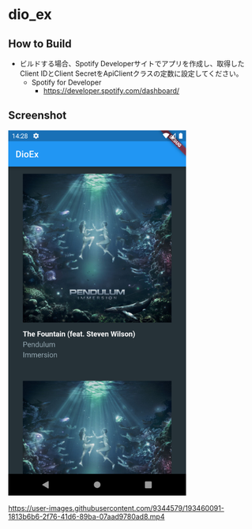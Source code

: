 # dio_ex

## How to Build
- ビルドする場合、Spotify Developerサイトでアプリを作成し、取得したClient IDとClient SecretをApiClientクラスの定数に設定してください。
    - Spotify for Developer
        - https://developer.spotify.com/dashboard/

## Screenshot
<img src="screenshot/img.png" width="360px">

https://user-images.githubusercontent.com/9344579/193460091-1813b6b6-2f76-41d6-89ba-07aad9780ad8.mp4
